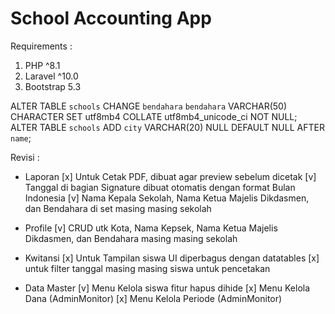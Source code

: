 # School Accounting App

Requirements :

1. PHP ^8.1
2. Laravel ^10.0
3. Bootstrap 5.3

ALTER TABLE `schools` CHANGE `bendahara` `bendahara` VARCHAR(50) CHARACTER SET utf8mb4 COLLATE utf8mb4_unicode_ci NOT NULL;
ALTER TABLE `schools` ADD `city` VARCHAR(20) NULL DEFAULT NULL AFTER `name`;

Revisi :

* Laporan
[x] Untuk Cetak PDF, dibuat agar preview sebelum dicetak
[v] Tanggal di bagian Signature dibuat otomatis dengan format Bulan Indonesia
[v] Nama Kepala Sekolah, Nama Ketua Majelis Dikdasmen, dan Bendahara di set masing masing sekolah

* Profile
[v] CRUD utk Kota, Nama Kepsek, Nama Ketua Majelis Dikdasmen, dan Bendahara masing masing sekolah

* Kwitansi
[x] Untuk Tampilan siswa UI diperbagus dengan datatables
[x] untuk filter tanggal masing masing siswa untuk pencetakan

* Data Master
[v] Menu Kelola siswa fitur hapus dihide
[x] Menu Kelola Dana (AdminMonitor)
[x] Menu Kelola Periode (AdminMonitor)
